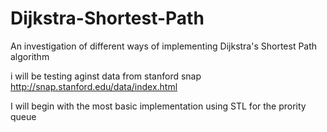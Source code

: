 # Dijkstra-Shortest-Path
An investigation of different ways of implementing Dijkstra's Shortest Path algorithm

i will be testing aginst data from stanford snap
http://snap.stanford.edu/data/index.html

I will begin with the most basic implementation using STL for the prority queue
